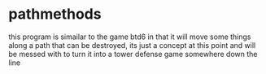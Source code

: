 # pathmethods

this program is simailar to the game btd6 in that it will move some things along a path that can be destroyed, its just a concept at this point and will be messed with to turn it into a tower defense game somewhere down the line
